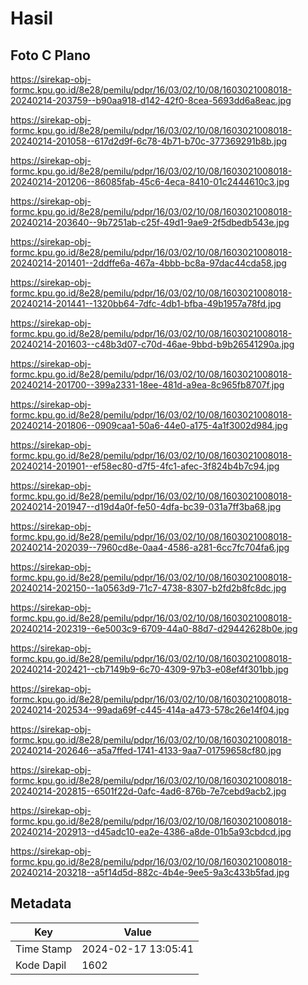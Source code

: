 # Hasil

## Foto C Plano

https://sirekap-obj-formc.kpu.go.id/8e28/pemilu/pdpr/16/03/02/10/08/1603021008018-20240214-203759--b90aa918-d142-42f0-8cea-5693dd6a8eac.jpg

https://sirekap-obj-formc.kpu.go.id/8e28/pemilu/pdpr/16/03/02/10/08/1603021008018-20240214-201058--617d2d9f-6c78-4b71-b70c-377369291b8b.jpg

https://sirekap-obj-formc.kpu.go.id/8e28/pemilu/pdpr/16/03/02/10/08/1603021008018-20240214-201206--86085fab-45c6-4eca-8410-01c2444610c3.jpg

https://sirekap-obj-formc.kpu.go.id/8e28/pemilu/pdpr/16/03/02/10/08/1603021008018-20240214-203640--9b7251ab-c25f-49d1-9ae9-2f5dbedb543e.jpg

https://sirekap-obj-formc.kpu.go.id/8e28/pemilu/pdpr/16/03/02/10/08/1603021008018-20240214-201401--2ddffe6a-467a-4bbb-bc8a-97dac44cda58.jpg

https://sirekap-obj-formc.kpu.go.id/8e28/pemilu/pdpr/16/03/02/10/08/1603021008018-20240214-201441--1320bb64-7dfc-4db1-bfba-49b1957a78fd.jpg

https://sirekap-obj-formc.kpu.go.id/8e28/pemilu/pdpr/16/03/02/10/08/1603021008018-20240214-201603--c48b3d07-c70d-46ae-9bbd-b9b26541290a.jpg

https://sirekap-obj-formc.kpu.go.id/8e28/pemilu/pdpr/16/03/02/10/08/1603021008018-20240214-201700--399a2331-18ee-481d-a9ea-8c965fb8707f.jpg

https://sirekap-obj-formc.kpu.go.id/8e28/pemilu/pdpr/16/03/02/10/08/1603021008018-20240214-201806--0909caa1-50a6-44e0-a175-4a1f3002d984.jpg

https://sirekap-obj-formc.kpu.go.id/8e28/pemilu/pdpr/16/03/02/10/08/1603021008018-20240214-201901--ef58ec80-d7f5-4fc1-afec-3f824b4b7c94.jpg

https://sirekap-obj-formc.kpu.go.id/8e28/pemilu/pdpr/16/03/02/10/08/1603021008018-20240214-201947--d19d4a0f-fe50-4dfa-bc39-031a7ff3ba68.jpg

https://sirekap-obj-formc.kpu.go.id/8e28/pemilu/pdpr/16/03/02/10/08/1603021008018-20240214-202039--7960cd8e-0aa4-4586-a281-6cc7fc704fa6.jpg

https://sirekap-obj-formc.kpu.go.id/8e28/pemilu/pdpr/16/03/02/10/08/1603021008018-20240214-202150--1a0563d9-71c7-4738-8307-b2fd2b8fc8dc.jpg

https://sirekap-obj-formc.kpu.go.id/8e28/pemilu/pdpr/16/03/02/10/08/1603021008018-20240214-202319--6e5003c9-6709-44a0-88d7-d29442628b0e.jpg

https://sirekap-obj-formc.kpu.go.id/8e28/pemilu/pdpr/16/03/02/10/08/1603021008018-20240214-202421--cb7149b9-6c70-4309-97b3-e08ef4f301bb.jpg

https://sirekap-obj-formc.kpu.go.id/8e28/pemilu/pdpr/16/03/02/10/08/1603021008018-20240214-202534--99ada69f-c445-414a-a473-578c26e14f04.jpg

https://sirekap-obj-formc.kpu.go.id/8e28/pemilu/pdpr/16/03/02/10/08/1603021008018-20240214-202646--a5a7ffed-1741-4133-9aa7-01759658cf80.jpg

https://sirekap-obj-formc.kpu.go.id/8e28/pemilu/pdpr/16/03/02/10/08/1603021008018-20240214-202815--6501f22d-0afc-4ad6-876b-7e7cebd9acb2.jpg

https://sirekap-obj-formc.kpu.go.id/8e28/pemilu/pdpr/16/03/02/10/08/1603021008018-20240214-202913--d45adc10-ea2e-4386-a8de-01b5a93cbdcd.jpg

https://sirekap-obj-formc.kpu.go.id/8e28/pemilu/pdpr/16/03/02/10/08/1603021008018-20240214-203218--a5f14d5d-882c-4b4e-9ee5-9a3c433b5fad.jpg


## Metadata

| Key        | Value               |
| ---------- | ------------------- |
| Time Stamp | 2024-02-17 13:05:41 |
| Kode Dapil | 1602                |



